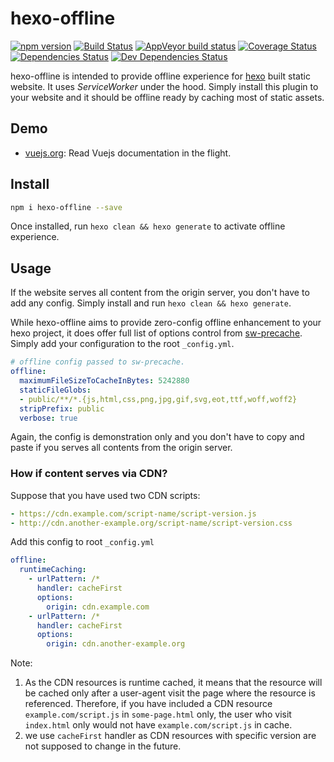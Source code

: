 # hexo-offline
[![npm version](https://img.shields.io/npm/v/hexo-offline.svg?style=flat-square)](https://www.npmjs.com/package/hexo-offline)
[![Build Status](https://img.shields.io/travis/JLHwung/hexo-offline.svg?style=flat-square)](https://travis-ci.org/JLHwung/hexo-offline)
[![AppVeyor build status](https://img.shields.io/appveyor/ci/JLHwung/hexo-offline.svg?style=flat-square)](https://ci.appveyor.com/project/JLHwung/hexo-offline)
[![Coverage Status](https://img.shields.io/coveralls/JLHwung/hexo-offline.svg?style=flat-square)](https://coveralls.io/github/JLHwung/hexo-offline)
[![Dependencies Status](https://img.shields.io/david/JLHwung/hexo-offline.svg?style=flat-square)](https://david-dm.org/JLHwung/hexo-offline)
[![Dev Dependencies Status](https://img.shields.io/david/dev/JLHwung/hexo-offline.svg?style=flat-square)](https://david-dm.org/JLHwung/hexo-offline?type=dev)

hexo-offline is intended to provide offline experience for [hexo](https://hexo.io) built static website. It uses *ServiceWorker* under the hood. Simply install this plugin to your website and it should be offline ready by caching most of static assets.

## Demo
- [vuejs.org](https://vuejs.org): Read Vuejs documentation in the flight.

## Install
```bash
npm i hexo-offline --save
```
Once installed, run `hexo clean && hexo generate` to activate offline experience.

## Usage
If the website serves all content from the origin server, you don't have to add any config. Simply install and run `hexo clean && hexo generate`.

While hexo-offline aims to provide zero-config offline enhancement to your hexo project, it does offer full list of options control from [sw-precache](https://github.com/GoogleChrome/sw-precache#options-parameter). Simply add your configuration to the root `_config.yml`.

```yaml
# offline config passed to sw-precache.
offline:
  maximumFileSizeToCacheInBytes: 5242880
  staticFileGlobs:
  - public/**/*.{js,html,css,png,jpg,gif,svg,eot,ttf,woff,woff2}
  stripPrefix: public
  verbose: true
```

Again, the config is demonstration only and you don't have to copy and paste if you serves all contents from the origin server.

### How if content serves via CDN?

Suppose that you have used two CDN scripts:
```yaml
- https://cdn.example.com/script-name/script-version.js
- http://cdn.another-example.org/script-name/script-version.css
```

Add this config to root `_config.yml`
```yaml
offline:
  runtimeCaching:
    - urlPattern: /*
      handler: cacheFirst
      options:
        origin: cdn.example.com
    - urlPattern: /*
      handler: cacheFirst
      options:
        origin: cdn.another-example.org
```

Note:

1. As the CDN resources is runtime cached, it means that the resource will be cached only after a user-agent visit the page where the resource is referenced. Therefore, if you have included a CDN resource `example.com/script.js` in `some-page.html` only, the user who visit `index.html` only would not have `example.com/script.js` in cache.
1. we use `cacheFirst` handler as CDN resources with specific version are not supposed to change in the future.
